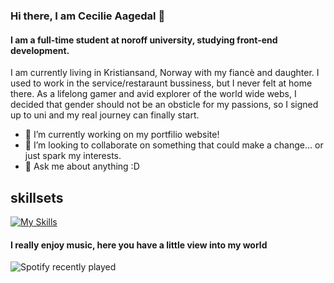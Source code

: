 ### Hi there, I am Cecilie Aagedal 👋

#### I am a full-time student at noroff university, studying front-end development.

I am currently living in Kristiansand, Norway with my fiancè and daughter. I used to work in the service/restaraunt bussiness, but I never felt at home there. As a lifelong gamer and avid explorer of the world wide webs, I decided that gender should not be an obsticle for my passions, so I signed up to uni and my real journey can finally start.  

- 🔭 I’m currently working on my portfilio website! 
- 👯 I’m looking to collaborate on something that could make a change... or just spark my interests.
- 💬 Ask me about anything :D

## skillsets

[![My Skills](https://skillicons.dev/icons?i=js,html,css,figma,react)](https://skillicons.dev)

#### I really enjoy music, here you have a little view into my world

<!--🎵SPOTIFY LATEST / 🌐WEBSITE: https://spotify-recently-played-readme.vercel.app/ -->
![Spotify recently played](https://spotify-recently-played-readme.vercel.app/api?user=caagedal)

